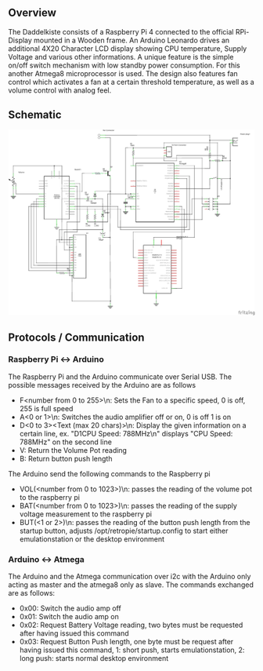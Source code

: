 ## Overview

The Daddelkiste consists of a Raspberry Pi 4 connected to the official RPi-Display mounted in a Wooden frame. An Arduino Leonardo drives an additional 4X20 Character LCD display showing CPU temperature, Supply Voltage and various other informations. 
A unique feature is the simple on/off switch mechanism with low standby power consumption. For this another Atmega8 microprocessor is used. The design also features fan control which activates a fan at a certain threshold temperature, as well as a volume control with analog feel.

## Schematic

![Schematic](schematic.png)

## Protocols / Communication

### Raspberry Pi <-> Arduino
The Raspberry Pi and the Arduino communicate over Serial USB. The possible messages received by the Arduino are as follows
* F<number from 0 to 255>\n: Sets the Fan to a specific speed, 0 is off, 255 is full speed
* A<0 or 1>\n: Switches the audio amplifier off or on, 0 is off 1 is on
* D<0 to 3><Text (max 20 chars)>\n: Display the given information on a certain line, ex. "D1CPU Speed: 788MHz\n" displays "CPU Speed: 788MHz" on the second line
* V: Return the Volume Pot reading
* B: Return button push length

The Arduino send the following commands to the Raspberry pi
* VOL(<number from 0 to 1023>)\n: passes the reading of the volume pot to the raspberry pi
* BAT(<number from 0 to 1023>)\n: passes the reading of the supply voltage measurement to the raspberry pi
* BUT(<1 or 2>)\n: passes the reading of the button push length from the startup button, adjusts /opt/retropie/startup.config to start either emulationstation or the desktop environment

### Arduino <-> Atmega
The Arduino  and the Atmega communication over i2c with the Arduino only acting as master and the atmega8 only as slave. The commands exchanged are as follows:
* 0x00: Switch the audio amp off
* 0x01: Switch the audio amp on
* 0x02: Request Battery Voltage reading, two bytes must be requested after having issued this command
* 0x03: Request Button Push length, one byte must be request after having issued this command, 1: short push, starts emulationstation, 2: long push: starts normal desktop environment